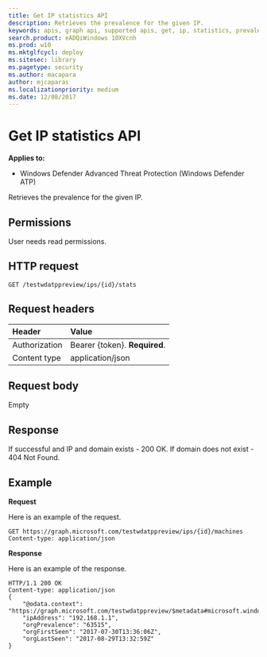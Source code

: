 ```yaml
---
title: Get IP statistics API
description: Retrieves the prevalence for the given IP.
keywords: apis, graph api, supported apis, get, ip, statistics, prevalence
search.product: eADQiWindows 10XVcnh
ms.prod: w10
ms.mktglfcycl: deploy
ms.sitesec: library
ms.pagetype: security
ms.author: macapara
author: mjcaparas
ms.localizationpriority: medium
ms.date: 12/08/2017
---
```


# Get IP statistics API

**Applies to:**

- Windows Defender Advanced Threat Protection (Windows Defender ATP)



Retrieves the prevalence for the given IP.

## Permissions
User needs read permissions.

## HTTP request
```
GET /testwdatppreview/ips/{id}/stats
```

## Request headers

Header | Value 
:---|:---
Authorization | Bearer {token}. **Required**.
Content type | application/json


## Request body
Empty

## Response
If successful and IP and domain exists - 200 OK.
If domain does not exist - 404 Not Found.


## Example

**Request**

Here is an example of the request.

```
GET https://graph.microsoft.com/testwdatppreview/ips/{id}/machines
Content-type: application/json
```

**Response**

Here is an example of the response.


```
HTTP/1.1 200 OK
Content-type: application/json
{
    "@odata.context": "https://graph.microsoft.com/testwdatppreview/$metadata#microsoft.windowsDefenderATP.api.InOrgIPStats",
    "ipAddress": "192.168.1.1",
    "orgPrevalence": "63515",
    "orgFirstSeen": "2017-07-30T13:36:06Z",
    "orgLastSeen": "2017-08-29T13:32:59Z"
}
```
